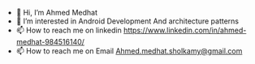 - 👋 Hi, I’m Ahmed Medhat
- 👀 I’m interested in Android Development And architecture patterns
- 📫 How to reach me on linkedin https://www.linkedin.com/in/ahmed-medhat-984516140/ 
- 📫 How to reach me on Email Ahmed.medhat.sholkamy@gmail.com 

<!---
ahmedmed7t/ahmedmed7t is a ✨ special ✨ repository because its `README.md` (this file) appears on your GitHub profile.
You can click the Preview link to take a look at your changes.
--->
